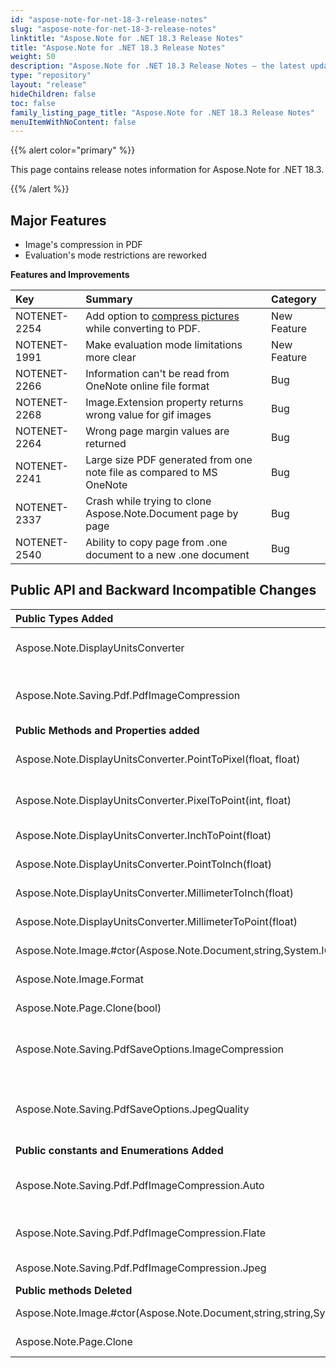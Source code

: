 ```yaml
---
id: "aspose-note-for-net-18-3-release-notes"
slug: "aspose-note-for-net-18-3-release-notes"
linktitle: "Aspose.Note for .NET 18.3 Release Notes"
title: "Aspose.Note for .NET 18.3 Release Notes"
weight: 50
description: "Aspose.Note for .NET 18.3 Release Notes – the latest updates and fixes."
type: "repository"
layout: "release"
hideChildren: false
toc: false
family_listing_page_title: "Aspose.Note for .NET 18.3 Release Notes"
menuItemWithNoContent: false
---
```


{{% alert color="primary" %}} 

This page contains release notes information for Aspose.Note for .NET 18.3.

{{% /alert %}} 

## **Major Features**
- Image's compression in PDF
- Evaluation's mode restrictions are reworked

**Features and Improvements**



|**Key**|**Summary**|**Category**|
| :- | :- | :- |
|NOTENET-2254|Add option to [compress pictures](https://docs.aspose.com/note/net/save-a-onenote-document/#saveaonenotedocument-specifyonenotesaveoptions) while converting to PDF.|New Feature|
|NOTENET-1991|Make evaluation mode limitations more clear|New Feature|
|NOTENET-2266|Information can't be read from OneNote online file format|Bug|
|NOTENET-2268|Image.Extension property returns wrong value for gif images|Bug|
|NOTENET-2264|Wrong page margin values are returned|Bug|
|NOTENET-2241|Large size PDF generated from one note file as compared to MS OneNote|Bug|
|NOTENET-2337|Crash while trying to clone Aspose.Note.Document page by page|Bug|
|NOTENET-2540|Ability to copy page from .one document to a new .one document|Bug|

## **Public API and Backward Incompatible Changes**


|**Public Types Added**|**Description**|
| :- | :- |
|Aspose.Note.DisplayUnitsConverter|The class contains the methods for converting values|
|Aspose.Note.Saving.Pdf.PdfImageCompression|Specifies the type of compression applied to images in the PDF file|
|**Public Methods and Properties added**|**Description**|
|Aspose.Note.DisplayUnitsConverter.PointToPixel(float, float)|Converts points to pixels at the specified pixel resolution|
|Aspose.Note.DisplayUnitsConverter.PixelToPoint(int, float)|Converts pixels to points at the specified pixel resolution|
|Aspose.Note.DisplayUnitsConverter.InchToPoint(float)|Converts inches to points|
|Aspose.Note.DisplayUnitsConverter.PointToInch(float)|Converts points to inches|
|Aspose.Note.DisplayUnitsConverter.MillimeterToInch(float)|Converts millimeters to inches|
|Aspose.Note.DisplayUnitsConverter.MillimeterToPoint(float)|Converts millimeters to points|
|Aspose.Note.Image.#ctor(Aspose.Note.Document,string,System.IO.Stream)|Extension parameter is removed.|
|Aspose.Note.Image.Format|Gets the image's format|
|Aspose.Note.Page.Clone(bool)|cloneHistory parameter is added.|
|Aspose.Note.Saving.PdfSaveOptions.ImageCompression|Gets or sets the type of compression applied to images in the PDF file|
|Aspose.Note.Saving.PdfSaveOptions.JpegQuality|Gets or sets a value determining the quality of the JPEG images inside PDF document|
|**Public constants and Enumerations Added**|**Description**|
|Aspose.Note.Saving.Pdf.PdfImageCompression.Auto|Automatically selects the most appropriate compression for each image|
|Aspose.Note.Saving.Pdf.PdfImageCompression.Flate|Jpeg compression. Does not support transparency|
|Aspose.Note.Saving.Pdf.PdfImageCompression.Jpeg|Flate compression(lossless)|
|**Public methods Deleted**|**Description**|
|Aspose.Note.Image.#ctor(Aspose.Note.Document,string,string,System.IO.Stream)|Extension parameter is removed.|
|Aspose.Note.Page.Clone|cloneHistory parameter is added.|

